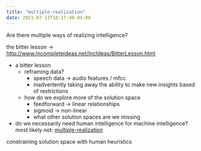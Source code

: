 ```yaml
---
title: "multiple-realization"
date: 2021-07-13T18:17:48-04:00
---
```


Are there multiple ways of realizing intelligence?


the bitter lesson → http://www.incompleteideas.net/IncIdeas/BitterLesson.html

-   a bitter lesson
    -   reframing data?
        -   speech data → audio features / mfcc
        -   inadvertently taking away the ability to make new insights based of restrictions
    -   how do we explore more of the solution space
        -   feedforward → linear relationships
        -   sigmoid → non-linear
        -   what other solution spaces are we missing
-   do we necessarily need human intelligence for machine intelligence? most likely not: [multiple-realization](thoughts/cognitive-sciences/multiple-realization.md)

constraining solution space with human heuristics